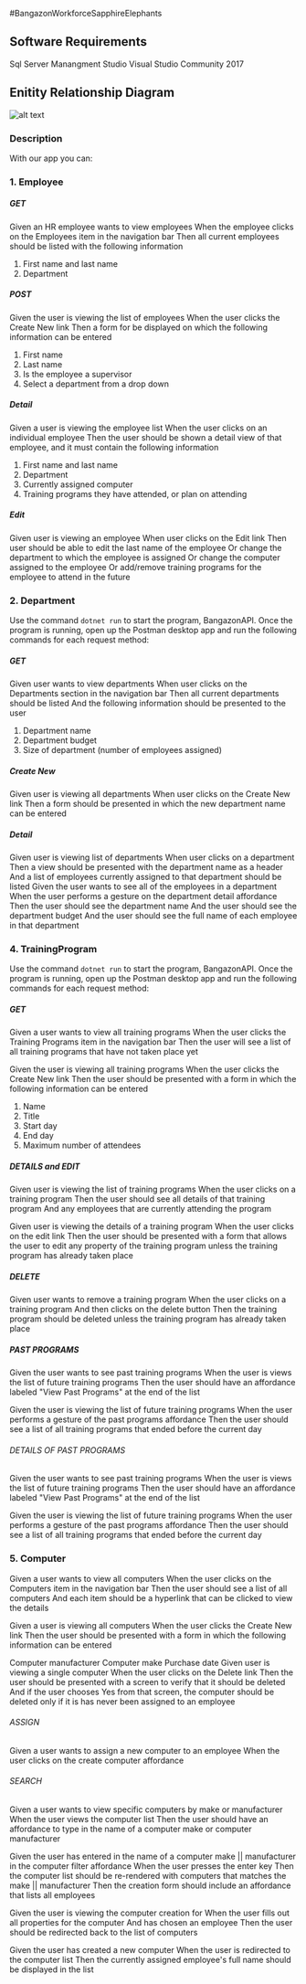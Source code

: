 #BangazonWorkforceSapphireElephants

## Software Requirements
Sql Server Manangment Studio
Visual Studio Community 2017
## Enitity Relationship Diagram
![alt text](https://i.imgur.com/z0rFYz0.png)

### Description
With our app you can:

### 1. Employee

 ##### GET
Given an HR employee wants to view employees
When the employee clicks on the Employees item in the navigation bar
Then all current employees should be listed with the following information

1. First name and last name
2. Department

 ##### POST
Given the user is viewing the list of employees
When the user clicks the Create New link
Then a form for be displayed on which the following information can be entered

1. First name
2. Last name
3. Is the employee a supervisor
4. Select a department from a drop down

##### Detail
Given a user is viewing the employee list
When the user clicks on an individual employee
Then the user should be shown a detail view of that employee, and it must contain the following information

1. First name and last name
2. Department
3. Currently assigned computer
4. Training programs they have attended, or plan on attending
 
 ##### Edit
Given user is viewing an employee
When user clicks on the Edit link
Then user should be able to edit the last name of the employee
Or change the department to which the employee is assigned
Or change the computer assigned to the employee
Or add/remove training programs for the employee to attend in the future

### 2. Department
Use the command ```dotnet run``` to start the program, BangazonAPI. Once the program is running, open up the Postman desktop app and run the following commands for each request method:
 ##### GET
 Given user wants to view departments
When user clicks on the Departments section in the navigation bar
Then all current departments should be listed
And the following information should be presented to the user

1. Department name
2. Department budget
3. Size of department (number of employees assigned)
 
 ##### Create New
Given user is viewing all departments
When user clicks on the Create New link
Then a form should be presented in which the new department name can be entered

##### Detail
Given user is viewing list of departments
When user clicks on a department
Then a view should be presented with the department name as a header
And a list of employees currently assigned to that department should be listed
Given the user wants to see all of the employees in a department
When the user performs a gesture on the department detail affordance
Then the user should see the department name
And the user should see the department budget
And the user should see the full name of each employee in that department


### 4. TrainingProgram
Use the command ```dotnet run``` to start the program, BangazonAPI. Once the program is running, open up the Postman desktop app and run the following commands for each request method:
 ##### GET
 Given a user wants to view all training programs
When the user clicks the Training Programs item in the navigation bar
Then the user will see a list of all training programs that have not taken place yet

Given the user is viewing all training programs
When the user clicks the Create New link
Then the user should be presented with a form in which the following information can be entered

1. Name
2. Title
3. Start day
4. End day
5. Maximum number of attendees

##### DETAILS and EDIT 
Given user is viewing the list of training programs
When the user clicks on a training program
Then the user should see all details of that training program
And any employees that are currently attending the program

Given user is viewing the details of a training program
When the user clicks on the edit link
Then the user should be presented with a form that allows the user to edit any property of the training program unless the training program has already taken place

##### DELETE
Given user wants to remove a training program
When the user clicks on a training program
And then clicks on the delete button
Then the training program should be deleted unless the training program has already taken place

##### PAST PROGRAMS
Given the user wants to see past training programs
When the user is views the list of future training programs
Then the user should have an affordance labeled "View Past Programs" at the end of the list

Given the user is viewing the list of future training programs
When the user performs a gesture of the past programs affordance
Then the user should see a list of all training programs that ended before the current day

###### DETAILS OF PAST PROGRAMS
Given the user wants to see past training programs
When the user is views the list of future training programs
Then the user should have an affordance labeled "View Past Programs" at the end of the list

Given the user is viewing the list of future training programs
When the user performs a gesture of the past programs affordance
Then the user should see a list of all training programs that ended before the current day

### 5. Computer
Given a user wants to view all computers
When the user clicks on the Computers item in the navigation bar
Then the user should see a list of all computers
And each item should be a hyperlink that can be clicked to view the details

Given a user is viewing all computers
When the user clicks the Create New link
Then the user should be presented with a form in which the following information can be entered

Computer manufacturer
Computer make
Purchase date
Given user is viewing a single computer
When the user clicks on the Delete link
Then the user should be presented with a screen to verify that it should be deleted
And if the user chooses Yes from that screen, the computer should be deleted only if it is has never been assigned to an employee

###### ASSIGN
Given a user wants to assign a new computer to an employee
When the user clicks on the create computer affordance

###### SEARCH
Given a user wants to view specific computers by make or manufacturer
When the user views the computer list
Then the user should have an affordance to type in the name of a computer make or computer manufacturer

Given the user has entered in the name of a computer make || manufacturer in the computer filter affordance
When the user presses the enter key
Then the computer list should be re-rendered with computers that matches the make || manufacturer
Then the creation form should include an affordance that lists all employees

Given the user is viewing the computer creation for
When the user fills out all properties for the computer
And has chosen an employee
Then the user should be redirected back to the list of computers

Given the user has created a new computer
When the user is redirected to the computer list
Then the currently assigned employee's full name should be displayed in the list
